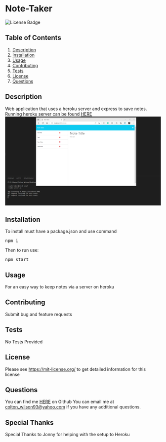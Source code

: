 # Note-Taker
![License Badge](https://shields.io/badge/license-MIT-yellow)
## Table of Contents
1. [Description](#description)
2. [Installation](#installation)
3. [Usage](#usage)
4. [Contributing](#contributing)
5. [Tests](#tests)
6. [License](#license)
7. [Questions](#questions)

## Description
Web application that uses a heroku server and express to save notes.
<br>
Running heroku server can be found [HERE](https://secure-eyrie-55069.herokuapp.com/notes)
![screenshot of working app](https://github.com/ColtonWilson/Note-Taker/blob/main/Working.png)
## Installation
To install must have a package.json and use command
<pre>
npm i
</pre>
Then to run use:
<pre>
npm start
</pre>
## Usage
For an easy way to keep notes via a server on heroku
## Contributing
Submit bug and feature requests
## Tests
No Tests Provided
## License
Please see https://mit-license.org/ to get detailed information for this license

## Questions
You can find me [HERE](https://github.com/ColtonWilson) on Github
You can email me at colton_wilson93@yahoo.com if you have any additional questions.

## Special Thanks
Special Thanks to Jonny for helping with the setup to Heroku
